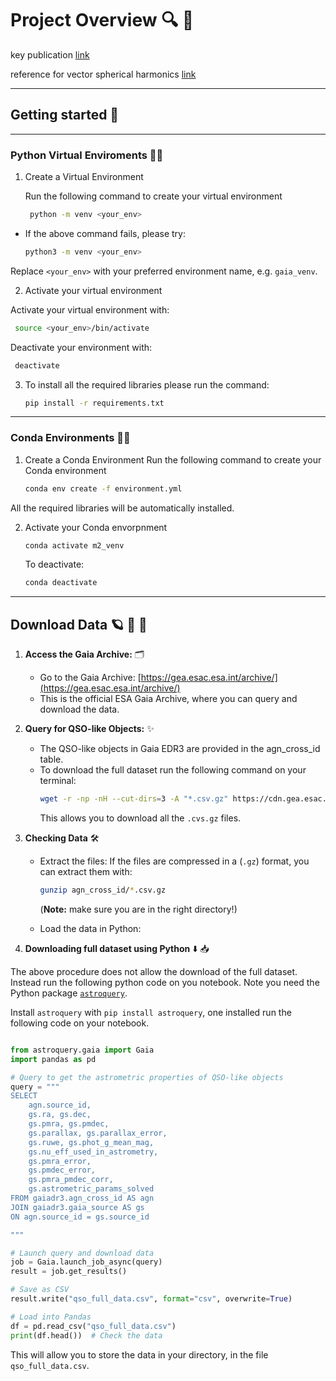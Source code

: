 #  Project Overview :mag: :memo:

key publication [link](https://www.aanda.org/articles/aa/full_html/2021/05/aa39734-20/aa39734-20.html)

reference for vector spherical harmonics [link](https://www.aanda.org/articles/aa/pdf/2012/11/aa19927-12.pdf)

---
## Getting started :rocket:
---
### Python Virtual Enviroments :snake::test_tube:

1. Create a Virtual Environment

   Run the following command to create your virtual environment

   ``` bash
    python -m venv <your_env>

- If the above command fails, please try:
   ```bash
   python3 -m venv <your_env>

Replace `<your_env>` with your preferred environment name, e.g. `gaia_venv`.

2. Activate your virtual environment

  Activate your virtual environment with:
   ```bash
    source <your_env>/bin/activate
   ```
  Deactivate your environment with:
   ```bash
    deactivate
   ```
3. To install all the required libraries please run the command:
   ```bash
   pip install -r requirements.txt
   ```
---
### Conda Environments :snake::test_tube:

1. Create a Conda Environment
   Run the following command to create your Conda environment

    ```bash
    conda env create -f environment.yml
    ```

All the required libraries will be automatically installed.

2. Activate your Conda envorpnment

    ```bash
    conda activate m2_venv
    ```

   To deactivate: 
   
    ```bash
    conda deactivate
    ```
---

## Download Data :ringed_planet: :telescope: :floppy_disk:

1. <b>Access the Gaia Archive:</b> :card_index_dividers:
     - Go to the Gaia Archive: [https://gea.esac.esa.int/archive/](https://gea.esac.esa.int/archive/)
     - This is the official ESA Gaia Archive, where you can query and download the data.

2. <b>Query for QSO-like Objects:</b> :sparkles: 
     - The QSO-like objects in Gaia EDR3 are provided in the agn_cross_id table.
     - To download the full dataset run the following command on your terminal:
          ```bash
          wget -r -np -nH --cut-dirs=3 -A "*.csv.gz" https://cdn.gea.esac.esa.int/Gaia/gedr3/auxiliary/agn_cross_id/
          ```
        This allows you to download all the ```.cvs.gz``` files.

3. <b>Checking Data</b> :hammer_and_wrench:
     - Extract the files:
       If the files are compressed in a (```.gz```) format, you can extract them with:
       ```bash
       gunzip agn_cross_id/*.csv.gz
       ```
       (<b>Note:</b> make sure you are in the right directory!)

     - Load the data in Python:

4. <b>Downloading full dataset using Python</b> :arrow_down: :inbox_tray:

The above procedure does not allow the download of the full dataset. Instead run the following python code on you notebook. Note you need the Python package [```astroquery```](https://astroquery.readthedocs.io/en/latest/).

Install ```astroquery``` with ```pip install astroquery```, one installed run the following code on your notebook. 
```python

from astroquery.gaia import Gaia
import pandas as pd

# Query to get the astrometric properties of QSO-like objects
query = """
SELECT 
    agn.source_id, 
    gs.ra, gs.dec, 
    gs.pmra, gs.pmdec, 
    gs.parallax, gs.parallax_error, 
    gs.ruwe, gs.phot_g_mean_mag,
    gs.nu_eff_used_in_astrometry,
    gs.pmra_error,
    gs.pmdec_error,
    gs.pmra_pmdec_corr,
    gs.astrometric_params_solved
FROM gaiadr3.agn_cross_id AS agn
JOIN gaiadr3.gaia_source AS gs 
ON agn.source_id = gs.source_id

"""

# Launch query and download data
job = Gaia.launch_job_async(query)
result = job.get_results()

# Save as CSV
result.write("qso_full_data.csv", format="csv", overwrite=True)

# Load into Pandas
df = pd.read_csv("qso_full_data.csv")
print(df.head())  # Check the data

```
This will allow you to store the data in your directory, in the file ```qso_full_data.csv```. 
